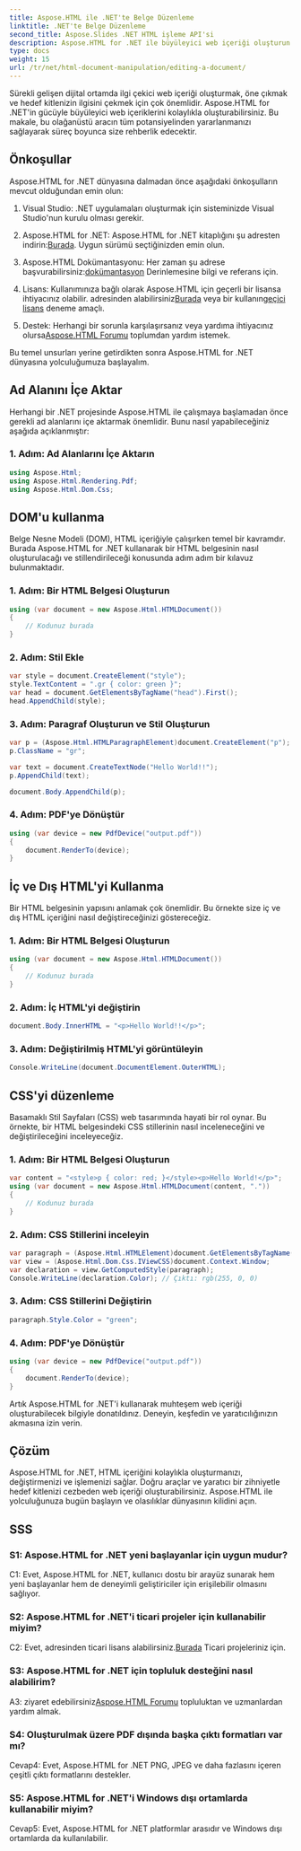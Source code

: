 ```yaml
---
title: Aspose.HTML ile .NET'te Belge Düzenleme
linktitle: .NET'te Belge Düzenleme
second_title: Aspose.Slides .NET HTML işleme API'si
description: Aspose.HTML for .NET ile büyüleyici web içeriği oluşturun. HTML, CSS ve daha fazlasını nasıl değiştireceğinizi öğrenin.
type: docs
weight: 15
url: /tr/net/html-document-manipulation/editing-a-document/
---
```


Sürekli gelişen dijital ortamda ilgi çekici web içeriği oluşturmak, öne çıkmak ve hedef kitlenizin ilgisini çekmek için çok önemlidir. Aspose.HTML for .NET'in gücüyle büyüleyici web içeriklerini kolaylıkla oluşturabilirsiniz. Bu makale, bu olağanüstü aracın tüm potansiyelinden yararlanmanızı sağlayarak süreç boyunca size rehberlik edecektir.

## Önkoşullar

Aspose.HTML for .NET dünyasına dalmadan önce aşağıdaki önkoşulların mevcut olduğundan emin olun:

1. Visual Studio: .NET uygulamaları oluşturmak için sisteminizde Visual Studio'nun kurulu olması gerekir.

2. Aspose.HTML for .NET: Aspose.HTML for .NET kitaplığını şu adresten indirin:[Burada](https://releases.aspose.com/html/net/). Uygun sürümü seçtiğinizden emin olun.

3.  Aspose.HTML Dokümantasyonu: Her zaman şu adrese başvurabilirsiniz:[dokümantasyon](https://reference.aspose.com/html/net/) Derinlemesine bilgi ve referans için.

4.  Lisans: Kullanımınıza bağlı olarak Aspose.HTML için geçerli bir lisansa ihtiyacınız olabilir. adresinden alabilirsiniz[Burada](https://purchase.aspose.com/buy) veya bir kullanın[geçici lisans](https://purchase.aspose.com/temporary-license/) deneme amaçlı.

5.  Destek: Herhangi bir sorunla karşılaşırsanız veya yardıma ihtiyacınız olursa[Aspose.HTML Forumu](https://forum.aspose.com/) toplumdan yardım istemek.

Bu temel unsurları yerine getirdikten sonra Aspose.HTML for .NET dünyasına yolculuğumuza başlayalım.

## Ad Alanını İçe Aktar

Herhangi bir .NET projesinde Aspose.HTML ile çalışmaya başlamadan önce gerekli ad alanlarını içe aktarmak önemlidir. Bunu nasıl yapabileceğiniz aşağıda açıklanmıştır:

### 1. Adım: Ad Alanlarını İçe Aktarın

```csharp
using Aspose.Html;
using Aspose.Html.Rendering.Pdf;
using Aspose.Html.Dom.Css;
```

## DOM'u kullanma

Belge Nesne Modeli (DOM), HTML içeriğiyle çalışırken temel bir kavramdır. Burada Aspose.HTML for .NET kullanarak bir HTML belgesinin nasıl oluşturulacağı ve stillendirileceği konusunda adım adım bir kılavuz bulunmaktadır.

### 1. Adım: Bir HTML Belgesi Oluşturun

```csharp
using (var document = new Aspose.Html.HTMLDocument())
{
    // Kodunuz burada
}
```

### 2. Adım: Stil Ekle

```csharp
var style = document.CreateElement("style");
style.TextContent = ".gr { color: green }";
var head = document.GetElementsByTagName("head").First();
head.AppendChild(style);
```

### 3. Adım: Paragraf Oluşturun ve Stil Oluşturun

```csharp
var p = (Aspose.Html.HTMLParagraphElement)document.CreateElement("p");
p.ClassName = "gr";

var text = document.CreateTextNode("Hello World!!");
p.AppendChild(text);

document.Body.AppendChild(p);
```

### 4. Adım: PDF'ye Dönüştür

```csharp
using (var device = new PdfDevice("output.pdf"))
{
    document.RenderTo(device);
}
```

## İç ve Dış HTML'yi Kullanma

Bir HTML belgesinin yapısını anlamak çok önemlidir. Bu örnekte size iç ve dış HTML içeriğini nasıl değiştireceğinizi göstereceğiz.

### 1. Adım: Bir HTML Belgesi Oluşturun

```csharp
using (var document = new Aspose.Html.HTMLDocument())
{
    // Kodunuz burada
}
```

### 2. Adım: İç HTML'yi değiştirin

```csharp
document.Body.InnerHTML = "<p>Hello World!!</p>";
```

### 3. Adım: Değiştirilmiş HTML'yi görüntüleyin

```csharp
Console.WriteLine(document.DocumentElement.OuterHTML);
```

## CSS'yi düzenleme

Basamaklı Stil Sayfaları (CSS) web tasarımında hayati bir rol oynar. Bu örnekte, bir HTML belgesindeki CSS stillerinin nasıl inceleneceğini ve değiştirileceğini inceleyeceğiz.

### 1. Adım: Bir HTML Belgesi Oluşturun

```csharp
var content = "<style>p { color: red; }</style><p>Hello World!</p>";
using (var document = new Aspose.Html.HTMLDocument(content, "."))
{
    // Kodunuz burada
}
```

### 2. Adım: CSS Stillerini inceleyin

```csharp
var paragraph = (Aspose.Html.HTMLElement)document.GetElementsByTagName("p").First();
var view = (Aspose.Html.Dom.Css.IViewCSS)document.Context.Window;
var declaration = view.GetComputedStyle(paragraph);
Console.WriteLine(declaration.Color); // Çıktı: rgb(255, 0, 0)
```

### 3. Adım: CSS Stillerini Değiştirin

```csharp
paragraph.Style.Color = "green";
```

### 4. Adım: PDF'ye Dönüştür

```csharp
using (var device = new PdfDevice("output.pdf"))
{
    document.RenderTo(device);
}
```

Artık Aspose.HTML for .NET'i kullanarak muhteşem web içeriği oluşturabilecek bilgiyle donatıldınız. Deneyin, keşfedin ve yaratıcılığınızın akmasına izin verin.

## Çözüm

Aspose.HTML for .NET, HTML içeriğini kolaylıkla oluşturmanızı, değiştirmenizi ve işlemenizi sağlar. Doğru araçlar ve yaratıcı bir zihniyetle hedef kitlenizi cezbeden web içeriği oluşturabilirsiniz. Aspose.HTML ile yolculuğunuza bugün başlayın ve olasılıklar dünyasının kilidini açın.

## SSS

### S1: Aspose.HTML for .NET yeni başlayanlar için uygun mudur?

C1: Evet, Aspose.HTML for .NET, kullanıcı dostu bir arayüz sunarak hem yeni başlayanlar hem de deneyimli geliştiriciler için erişilebilir olmasını sağlıyor.

### S2: Aspose.HTML for .NET'i ticari projeler için kullanabilir miyim?

 C2: Evet, adresinden ticari lisans alabilirsiniz.[Burada](https://purchase.aspose.com/buy) Ticari projeleriniz için.

### S3: Aspose.HTML for .NET için topluluk desteğini nasıl alabilirim?

 A3: ziyaret edebilirsiniz[Aspose.HTML Forumu](https://forum.aspose.com/) topluluktan ve uzmanlardan yardım almak.

### S4: Oluşturulmak üzere PDF dışında başka çıktı formatları var mı?

Cevap4: Evet, Aspose.HTML for .NET PNG, JPEG ve daha fazlasını içeren çeşitli çıktı formatlarını destekler.

### S5: Aspose.HTML for .NET'i Windows dışı ortamlarda kullanabilir miyim?

Cevap5: Evet, Aspose.HTML for .NET platformlar arasıdır ve Windows dışı ortamlarda da kullanılabilir.